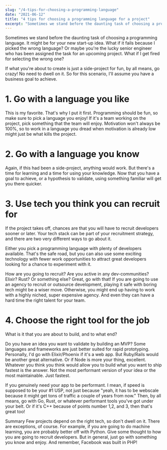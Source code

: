 ```yaml
---
slug: "/4-tips-for-choosing-a-programming-language"
date: "2021-06-12"
title: "4 tips for choosing a programming language for a project"
excerpt: "Sometimes we stand before the daunting task of choosing a programming language. It might be for your new start-up idea. What if it fails because I picked the wrong language? Or maybe you're the lucky senior engineer who has been assigned the task for an upcoming project. What if I get fired for selecting the wrong one?"
---
```


Sometimes we stand before the daunting task of choosing a programming language. It might be for your new start-up idea. What if it fails because I picked the wrong language? Or maybe you're the lucky senior engineer who has been assigned the task for an upcoming project. What if I get fired for selecting the wrong one?

If what you're about to create is just a side-project for fun, by all means, go crazy! No need to dwell on it. So for this scenario, I'll assume you have a business goal to achieve. 

# 1. Go with a language you like
This is my favorite. That's why I put it first. Programming should be fun, so make sure to pick a language you enjoy! If it's a team working on the project, pick something that the team will enjoy. Motivation won't always be 100%, so to work in a language you dread when motivation is already low might just be what kills the project.

# 2. Go with a language you know
Again, if this had been a side-project, anything would work. But there's a time for learning and a time for using your knowledge. Now that you have a goal to achieve, or a hypothesis to validate, using something familiar will get you there quicker.

# 3. Use tech you think you can recruit for
If the project takes off, chances are that you will have to recruit developers sooner or later. Your tech stack can be part of your recruitment strategy, and there are two very different ways to go about it. 

Either you pick a programming language with plenty of developers available. That's the safe road, but you can also use some exciting technology with fewer work opportunities to attract great developers looking for a chance to experiment with it.

How are you going to recruit? Are you active in any dev-communities? Elixir? Rust? Or something else? Great, go with that! If you are going to use an agency to recruit or outsource development, playing it safe with boring tech might be a wiser move. Otherwise, you might end up having to work with a highly niched, super expensive agency. And even they can have a hard time the right talent for your team.

# 4. Choose the right tool for the job
What is it that you are about to build, and to what end?

Do you have an idea you want to validate by building an MVP? Some languages and frameworks are just better suited for rapid prototyping. Personally, I'd go with Elixir/Phoenix if it's a web app. But Ruby/Rails would be another great alternative. Or if Node is more your thing, excellent. Whatever you think you think would allow you to build what you want to ship fastest is the answer. Not the most performant version of your idea or the most maintainable. Just fastest.

If you genuinely need your app to be performant. I mean, if speed is supposed to be your #1 USP, not just because "yeah, it has to be webscale because it might get tons of traffic a couple of years from now." Then, by all means, go with Go, Rust, or whatever performant tools you've got under your belt. Or if it's C++ because of points number 1,2, and 3, then that's great too!

Summary
Few projects depend on the right tech, so don't dwell on it. There are exceptions, of course. For example, if you are going to do machine learning, you are probably better off with Python. Give some thought to how you are going to recruit developers. But in general, just go with something you know and enjoy. And remember, Facebook was built in PHP!
